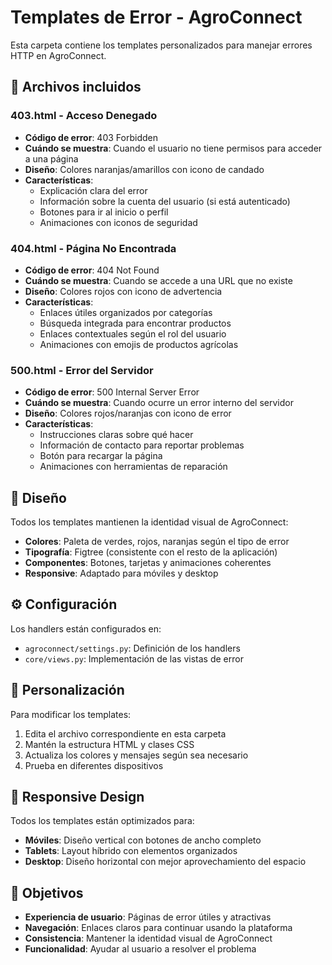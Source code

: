 # Templates de Error - AgroConnect

Esta carpeta contiene los templates personalizados para manejar errores HTTP en AgroConnect.

## 📁 Archivos incluidos

### 403.html - Acceso Denegado
- **Código de error**: 403 Forbidden
- **Cuándo se muestra**: Cuando el usuario no tiene permisos para acceder a una página
- **Diseño**: Colores naranjas/amarillos con icono de candado
- **Características**:
  - Explicación clara del error
  - Información sobre la cuenta del usuario (si está autenticado)
  - Botones para ir al inicio o perfil
  - Animaciones con iconos de seguridad

### 404.html - Página No Encontrada
- **Código de error**: 404 Not Found
- **Cuándo se muestra**: Cuando se accede a una URL que no existe
- **Diseño**: Colores rojos con icono de advertencia
- **Características**:
  - Enlaces útiles organizados por categorías
  - Búsqueda integrada para encontrar productos
  - Enlaces contextuales según el rol del usuario
  - Animaciones con emojis de productos agrícolas

### 500.html - Error del Servidor
- **Código de error**: 500 Internal Server Error
- **Cuándo se muestra**: Cuando ocurre un error interno del servidor
- **Diseño**: Colores rojos/naranjas con icono de error
- **Características**:
  - Instrucciones claras sobre qué hacer
  - Información de contacto para reportar problemas
  - Botón para recargar la página
  - Animaciones con herramientas de reparación

## 🎨 Diseño

Todos los templates mantienen la identidad visual de AgroConnect:
- **Colores**: Paleta de verdes, rojos, naranjas según el tipo de error
- **Tipografía**: Figtree (consistente con el resto de la aplicación)
- **Componentes**: Botones, tarjetas y animaciones coherentes
- **Responsive**: Adaptado para móviles y desktop

## ⚙️ Configuración

Los handlers están configurados en:
- `agroconnect/settings.py`: Definición de los handlers
- `core/views.py`: Implementación de las vistas de error

## 🔧 Personalización

Para modificar los templates:
1. Edita el archivo correspondiente en esta carpeta
2. Mantén la estructura HTML y clases CSS
3. Actualiza los colores y mensajes según sea necesario
4. Prueba en diferentes dispositivos

## 📱 Responsive Design

Todos los templates están optimizados para:
- **Móviles**: Diseño vertical con botones de ancho completo
- **Tablets**: Layout híbrido con elementos organizados
- **Desktop**: Diseño horizontal con mejor aprovechamiento del espacio

## 🎯 Objetivos

- **Experiencia de usuario**: Páginas de error útiles y atractivas
- **Navegación**: Enlaces claros para continuar usando la plataforma
- **Consistencia**: Mantener la identidad visual de AgroConnect
- **Funcionalidad**: Ayudar al usuario a resolver el problema
